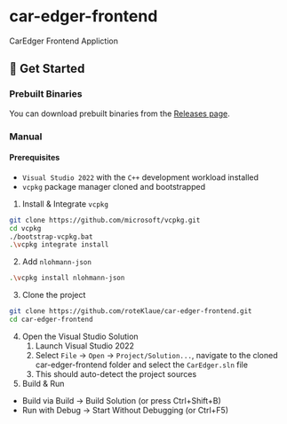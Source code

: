 # car-edger-frontend
CarEdger Frontend Appliction

## 🚀 Get Started

### Prebuilt Binaries
You can download prebuilt binaries from the [Releases page](https://github.com/roteKlaue/car-edger-frontend/releases).

### Manual
#### Prerequisites
- `Visual Studio 2022` with the `C++` development workload installed
- `vcpkg` package manager cloned and bootstrapped

1. Install & Integrate `vcpkg`
```bash
git clone https://github.com/microsoft/vcpkg.git
cd vcpkg
./bootstrap-vcpkg.bat
.\vcpkg integrate install
```
2. Add `nlohmann-json`
```bash
.\vcpkg install nlohmann-json
```
3. Clone the project
```bash
git clone https://github.com/roteKlaue/car-edger-frontend.git
cd car-edger-frontend
```
4. Open the Visual Studio Solution
    1. Launch Visual Studio 2022
    2. Select `File` → `Open` → `Project/Solution...`, navigate to the cloned car-edger-frontend folder and select the `CarEdger.sln` file
    3. This should auto-detect the project sources
6. Build & Run
  - Build via Build → Build Solution (or press Ctrl+Shift+B)
  - Run with Debug → Start Without Debugging (or Ctrl+F5)


